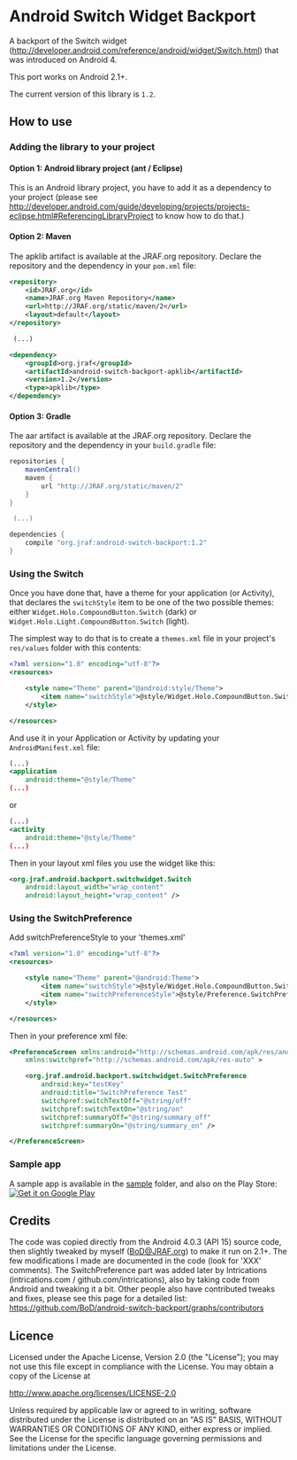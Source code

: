 Android Switch Widget Backport
==============================

A backport of the Switch widget (http://developer.android.com/reference/android/widget/Switch.html)
that was introduced on Android 4.

This port works on Android 2.1+.

The current version of this library is `1.2`.

How to use
----------

### Adding the library to your project

#### Option 1: Android library project (ant / Eclipse)

This is an Android library project, you have to add it as a dependency to your project (please
see http://developer.android.com/guide/developing/projects/projects-eclipse.html#ReferencingLibraryProject
to know how to do that.)

#### Option 2: Maven

The apklib artifact is available at the JRAF.org repository. Declare the repository and the
dependency in your `pom.xml` file:
```xml
<repository>
    <id>JRAF.org</id>
    <name>JRAF.org Maven Repository</name>
    <url>http://JRAF.org/static/maven/2</url>
    <layout>default</layout>
</repository>

 (...)

<dependency>
    <groupId>org.jraf</groupId>
    <artifactId>android-switch-backport-apklib</artifactId>
    <version>1.2</version>
    <type>apklib</type>
</dependency>
```

#### Option 3: Gradle

The aar artifact is available at the JRAF.org repository. Declare the repository and the
dependency in your `build.gradle` file:
```groovy
repositories {
    mavenCentral()
    maven {
        url "http://JRAF.org/static/maven/2"
    }
}

 (...)

dependencies {
    compile "org.jraf:android-switch-backport:1.2"
}
```

### Using the Switch

Once you have done that, have a theme for your application (or Activity), that declares the `switchStyle` item
to be one of the two possible themes: either `Widget.Holo.CompoundButton.Switch` (dark) or `Widget.Holo.Light.CompoundButton.Switch`
(light).

The simplest way to do that is to create a `themes.xml` file in your project's `res/values` folder with this contents:
```xml
<?xml version="1.0" encoding="utf-8"?>
<resources>

    <style name="Theme" parent="@android:style/Theme">
        <item name="switchStyle">@style/Widget.Holo.CompoundButton.Switch</item>
    </style>

</resources>
```
And use it in your Application or Activity by updating your `AndroidManifest.xml` file:
```xml
(...)
<application
    android:theme="@style/Theme" 
(...)
```

or
```xml
(...)
<activity
    android:theme="@style/Theme" 
(...)
```

Then in your layout xml files you use the widget like this:
```xml
<org.jraf.android.backport.switchwidget.Switch
    android:layout_width="wrap_content"
    android:layout_height="wrap_content" />
```

### Using the SwitchPreference

Add switchPreferenceStyle to your 'themes.xml'

```xml
<?xml version="1.0" encoding="utf-8"?>
<resources>

    <style name="Theme" parent="@android:Theme">
        <item name="switchStyle">@style/Widget.Holo.CompoundButton.Switch</item>
        <item name="switchPreferenceStyle">@style/Preference.SwitchPreference</item>
    </style>

</resources>
```

Then in your preference xml file:

```xml
<PreferenceScreen xmlns:android="http://schemas.android.com/apk/res/android"
    xmlns:switchpref="http://schemas.android.com/apk/res-auto" >

    <org.jraf.android.backport.switchwidget.SwitchPreference
        android:key="testKey"
        android:title="SwitchPreference Test"
        switchpref:switchTextOff="@string/off"
        switchpref:switchTextOn="@string/on"
        switchpref:summaryOff="@string/summary_off"
        switchpref:summaryOn="@string/summary_on" />

</PreferenceScreen>
```

### Sample app

A sample app is available in the [sample](sample) folder, and also on the Play Store:
[![Get it on Google Play](http://www.android.com/images/brand/get_it_on_play_logo_small.png)](https://play.google.com/store/apps/details?id=org.jraf.android.backport.switchwidget.sample)

Credits
-------

The code was copied directly from the Android 4.0.3 (API 15) source code, then slightly tweaked by myself (BoD@JRAF.org) to make
it run on 2.1+.  The few modifications I made are documented in the code (look for 'XXX' comments).
The SwitchPreference part was added later by Intrications (intrications.com / github.com/intrications), also by taking code
from Android and tweaking it a bit.  Other people also have contributed tweaks and fixes, please see this page for a detailed
list: https://github.com/BoD/android-switch-backport/graphs/contributors

Licence
-------

Licensed under the Apache License, Version 2.0 (the "License");
you may not use this file except in compliance with the License.
You may obtain a copy of the License at

http://www.apache.org/licenses/LICENSE-2.0

Unless required by applicable law or agreed to in writing, software
distributed under the License is distributed on an "AS IS" BASIS,
WITHOUT WARRANTIES OR CONDITIONS OF ANY KIND, either express or implied.
See the License for the specific language governing permissions and
limitations under the License.
